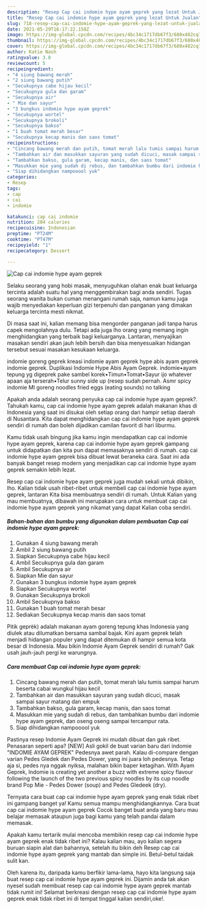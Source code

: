 ```yaml
---
description: "Resep Cap cai indomie hype ayam geprek yang lezat Untuk Jualan"
title: "Resep Cap cai indomie hype ayam geprek yang lezat Untuk Jualan"
slug: 718-resep-cap-cai-indomie-hype-ayam-geprek-yang-lezat-untuk-jualan
date: 2021-05-29T16:17:22.158Z
image: https://img-global.cpcdn.com/recipes/4bc34c1717db67f3/680x482cq70/cap-cai-indomie-hype-ayam-geprek-foto-resep-utama.jpg
thumbnail: https://img-global.cpcdn.com/recipes/4bc34c1717db67f3/680x482cq70/cap-cai-indomie-hype-ayam-geprek-foto-resep-utama.jpg
cover: https://img-global.cpcdn.com/recipes/4bc34c1717db67f3/680x482cq70/cap-cai-indomie-hype-ayam-geprek-foto-resep-utama.jpg
author: Katie Nash
ratingvalue: 3.8
reviewcount: 5
recipeingredient:
- "4 siung bawang merah"
- "2 siung bawang putih"
- "Secukupnya cabe hijau kecil"
- "Secukupnya gula dan garam"
- "Secukupnya air"
- " Mie dan sayur"
- "3 bungkus indomie hype ayam geprek"
- "Secukupnya wortel"
- "Secukupnya brokoli"
- "Secukupnya bakso"
- "1 buah tomat merah besar"
- "Secukupnya kecap manis dan saos tomat"
recipeinstructions:
- "Cincang bawang merah dan putih, tomat merah lalu tumis sampai harum beserta cabai wungkul hijau kecil"
- "Tambahkan air dan masukkan sayuran yang sudah dicuci, masak sampai sayur matang dan empuk"
- "Tambahkan bakso, gula garam, kecap manis, dan saos tomat"
- "Masukkan mie yang sudah di rebus, dan tambahkan bumbu dari indomie hype ayam geprek, dan oseng oseng sampai tercampur rata."
- "Siap dihidangkan nampooool yuk"
categories:
- Resep
tags:
- cap
- cai
- indomie

katakunci: cap cai indomie 
nutrition: 204 calories
recipecuisine: Indonesian
preptime: "PT24M"
cooktime: "PT47M"
recipeyield: "1"
recipecategory: Dessert

---
```



![Cap cai indomie hype ayam geprek](https://img-global.cpcdn.com/recipes/4bc34c1717db67f3/680x482cq70/cap-cai-indomie-hype-ayam-geprek-foto-resep-utama.jpg)

Selaku seorang yang hobi masak, menyuguhkan olahan enak buat keluarga tercinta adalah suatu hal yang menggembirakan bagi anda sendiri. Tugas seorang  wanita bukan cuman menangani rumah saja, namun kamu juga wajib menyediakan keperluan gizi terpenuhi dan panganan yang dimakan keluarga tercinta mesti nikmat.

Di masa  saat ini, kalian memang bisa mengorder panganan jadi tanpa harus capek mengolahnya dulu. Tetapi ada juga lho orang yang memang ingin menghidangkan yang terbaik bagi keluarganya. Lantaran, menyajikan masakan sendiri akan jauh lebih bersih dan bisa menyesuaikan hidangan tersebut sesuai masakan kesukaan keluarga. 

indomie goreng geprek kreasi indomie ayam geprek hype abis ayam geprek indomie geprek. Duplikasi Indomie Hype Abis Ayam Geprek. indomie•ayam tepung yg digeprek pake sambel korek•Timun•Tomat•Sayur ijo whatever apaan aja terserah•Telur sunny side up (resep sudah pernah. Asmr spicy indomie MI goreng noodles fried eggs (eating sounds) no talking

Apakah anda adalah seorang penyuka cap cai indomie hype ayam geprek?. Tahukah kamu, cap cai indomie hype ayam geprek adalah makanan khas di Indonesia yang saat ini disukai oleh setiap orang dari hampir setiap daerah di Nusantara. Kita dapat menghidangkan cap cai indomie hype ayam geprek sendiri di rumah dan boleh dijadikan camilan favorit di hari liburmu.

Kamu tidak usah bingung jika kamu ingin mendapatkan cap cai indomie hype ayam geprek, karena cap cai indomie hype ayam geprek gampang untuk didapatkan dan kita pun dapat memasaknya sendiri di rumah. cap cai indomie hype ayam geprek bisa dibuat lewat beraneka cara. Saat ini ada banyak banget resep modern yang menjadikan cap cai indomie hype ayam geprek semakin lebih lezat.

Resep cap cai indomie hype ayam geprek juga mudah sekali untuk dibikin, lho. Kalian tidak usah ribet-ribet untuk membeli cap cai indomie hype ayam geprek, lantaran Kita bisa membuatnya sendiri di rumah. Untuk Kalian yang mau membuatnya, dibawah ini merupakan cara untuk membuat cap cai indomie hype ayam geprek yang nikamat yang dapat Kalian coba sendiri.

<!--inarticleads1-->

##### Bahan-bahan dan bumbu yang digunakan dalam pembuatan Cap cai indomie hype ayam geprek:

1. Gunakan 4 siung bawang merah
1. Ambil 2 siung bawang putih
1. Siapkan Secukupnya cabe hijau kecil
1. Ambil Secukupnya gula dan garam
1. Ambil Secukupnya air
1. Siapkan  Mie dan sayur
1. Gunakan 3 bungkus indomie hype ayam geprek
1. Siapkan Secukupnya wortel
1. Gunakan Secukupnya brokoli
1. Ambil Secukupnya bakso
1. Gunakan 1 buah tomat merah besar
1. Sediakan Secukupnya kecap manis dan saos tomat


Pitik geprèk) adalah makanan ayam goreng tepung khas Indonesia yang diulek atau dilumatkan bersama sambal bajak. Kini ayam geprek telah menjadi hidangan populer yang dapat ditemukan di hampir semua kota besar di Indonesia. Mau bikin Indomie Ayam Geprek sendiri di rumah? Gak usah jauh-jauh pergi ke warungnya. 

<!--inarticleads2-->

##### Cara membuat Cap cai indomie hype ayam geprek:

1. Cincang bawang merah dan putih, tomat merah lalu tumis sampai harum beserta cabai wungkul hijau kecil
1. Tambahkan air dan masukkan sayuran yang sudah dicuci, masak sampai sayur matang dan empuk
1. Tambahkan bakso, gula garam, kecap manis, dan saos tomat
1. Masukkan mie yang sudah di rebus, dan tambahkan bumbu dari indomie hype ayam geprek, dan oseng oseng sampai tercampur rata.
1. Siap dihidangkan nampooool yuk


Pastinya resep Indomie Ayam Geprek ini mudah dibuat dan gak ribet. Penasaran seperti apa? [NEW] Asli gokil de buat varian baru dari indomie &#34;INDOMIE AYAM GEPREK&#34; Pedesnya awet parah. Kalau di-compare dengan varian Pedes Gledek dan Pedes Dower, yang ini juara loh pedesnya. Tetap aja si, pedes nya nggak nyiksa, malahan bikin baper ketagihan. With Ayam Geprek, Indomie is creating yet another a buzz with extreme spicy flavour following the launch of the two previous spicy noodles by its cup noodle brand Pop Mie - Pedes Dower (soup) and Pedes Gledeek (dry). 

Ternyata cara buat cap cai indomie hype ayam geprek yang enak tidak ribet ini gampang banget ya! Kamu semua mampu menghidangkannya. Cara buat cap cai indomie hype ayam geprek Cocok banget buat anda yang baru mau belajar memasak ataupun juga bagi kamu yang telah pandai dalam memasak.

Apakah kamu tertarik mulai mencoba membikin resep cap cai indomie hype ayam geprek enak tidak ribet ini? Kalau kalian mau, ayo kalian segera buruan siapin alat dan bahannya, setelah itu bikin deh Resep cap cai indomie hype ayam geprek yang mantab dan simple ini. Betul-betul taidak sulit kan. 

Oleh karena itu, daripada kamu berfikir lama-lama, hayo kita langsung saja buat resep cap cai indomie hype ayam geprek ini. Dijamin anda tak akan nyesel sudah membuat resep cap cai indomie hype ayam geprek mantab tidak rumit ini! Selamat berkreasi dengan resep cap cai indomie hype ayam geprek enak tidak ribet ini di tempat tinggal kalian sendiri,oke!.

